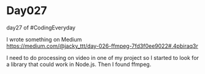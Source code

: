 # Day027
day27 of #CodingEveryday  

I wrote something on Medium  
https://medium.com/@jacky_ttt/day-026-ffmpeg-7fd3f0ee9022#.4pbiraq3r  

I need to do processing on video in one of my project so I started to look for a library that could work in Node.js. Then I found ffmpeg.  
